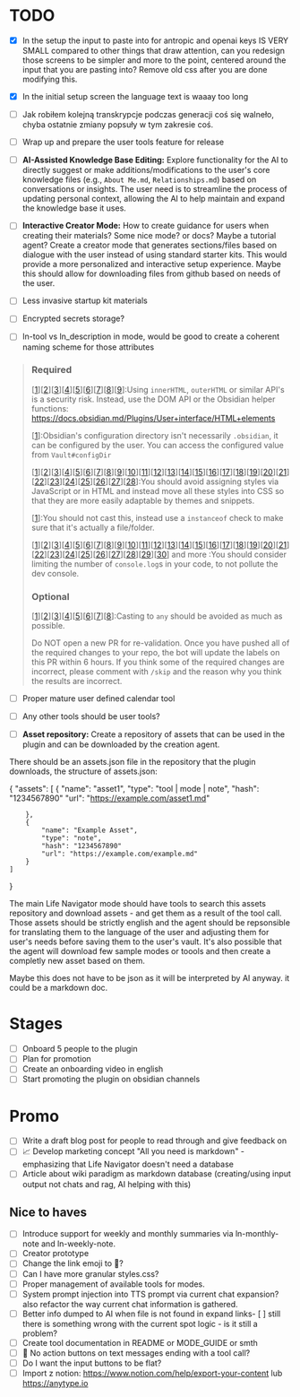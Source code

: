 # TODO

- [x] In the setup the input to paste into for antropic and openai keys IS VERY SMALL compared to other things that draw attention, can you redesign those screens to be simpler and more to the point, centered around the input that you are pasting into? Remove old css after you are done modifying this.
- [x] In the initial setup screen the language text is waaay too long
- [ ] Jak robiłem kolejną transkrypcje podczas generacji coś się walneło, chyba ostatnie zmiany popsuły w tym zakresie coś.
- [ ] Wrap up and prepare the user tools feature for release
- [ ] **AI-Assisted Knowledge Base Editing:** Explore functionality for the AI to directly suggest or make additions/modifications to the user's core knowledge files (e.g., `About Me.md`, `Relationships.md`) based on conversations or insights. The user need is to streamline the process of updating personal context, allowing the AI to help maintain and expand the knowledge base it uses.
- [ ] **Interactive Creator Mode:** How to create guidance for users when creating their materials? Some nice mode? or docs? Maybe a tutorial agent? Create a creator mode that generates sections/files based on dialogue with the user instead of using standard starter kits. This would provide a more personalized and interactive setup experience. Maybe this should allow for downloading files from github based on needs of the user.
- [ ] Less invasive startup kit materials
- [ ] Encrypted secrets storage?
- [ ] ln-tool vs ln_description in mode, would be good to create a coherent naming scheme for those attributes


> ### Required
> [[1](https://github.com/cielecki/life-navigator/blob/c43a0dd7131c099e9daa510002d3443ef77189a8/src/settings/SettingsTab.ts#L32)][[2](https://github.com/cielecki/life-navigator/blob/c43a0dd7131c099e9daa510002d3443ef77189a8/src/settings/SettingsTab.ts#L46)][[3](https://github.com/cielecki/life-navigator/blob/c43a0dd7131c099e9daa510002d3443ef77189a8/src/settings/SettingsTab.ts#L63)][[4](https://github.com/cielecki/life-navigator/blob/c43a0dd7131c099e9daa510002d3443ef77189a8/src/settings/SettingsTab.ts#L70)][[5](https://github.com/cielecki/life-navigator/blob/c43a0dd7131c099e9daa510002d3443ef77189a8/src/context-collector.ts#L405)][[6](https://github.com/cielecki/life-navigator/blob/c43a0dd7131c099e9daa510002d3443ef77189a8/src/context-collector.ts#L439)][[7](https://github.com/cielecki/life-navigator/blob/c43a0dd7131c099e9daa510002d3443ef77189a8/src/context-collector.ts#L444)][[8](https://github.com/cielecki/life-navigator/blob/c43a0dd7131c099e9daa510002d3443ef77189a8/src/context-collector.ts#L449)][[9](https://github.com/cielecki/life-navigator/blob/c43a0dd7131c099e9daa510002d3443ef77189a8/src/components/LucideIcon.tsx#L29)]:Using `innerHTML`, `outerHTML` or similar API's is a security risk. Instead, use the DOM API or the Obsidian helper functions: https://docs.obsidian.md/Plugins/User+interface/HTML+elements
> 
> [[1](https://github.com/cielecki/life-navigator/blob/c43a0dd7131c099e9daa510002d3443ef77189a8/src/tools/utils/getDailyNotesSettings.ts#L14)]:Obsidian's configuration directory isn't necessarily `.obsidian`, it can be configured by the user. You can access the configured value from `Vault#configDir`
> 
> [[1](https://github.com/cielecki/life-navigator/blob/c43a0dd7131c099e9daa510002d3443ef77189a8/src/components/AICoachApp.tsx#L42)][[2](https://github.com/cielecki/life-navigator/blob/c43a0dd7131c099e9daa510002d3443ef77189a8/src/components/AICoachApp.tsx#L43)][[3](https://github.com/cielecki/life-navigator/blob/c43a0dd7131c099e9daa510002d3443ef77189a8/src/components/AICoachApp.tsx#L44)][[4](https://github.com/cielecki/life-navigator/blob/c43a0dd7131c099e9daa510002d3443ef77189a8/src/components/AICoachApp.tsx#L45)][[5](https://github.com/cielecki/life-navigator/blob/c43a0dd7131c099e9daa510002d3443ef77189a8/src/components/AICoachApp.tsx#L46)][[6](https://github.com/cielecki/life-navigator/blob/c43a0dd7131c099e9daa510002d3443ef77189a8/src/components/AICoachApp.tsx#L47)][[7](https://github.com/cielecki/life-navigator/blob/c43a0dd7131c099e9daa510002d3443ef77189a8/src/components/AICoachApp.tsx#L48)][[8](https://github.com/cielecki/life-navigator/blob/c43a0dd7131c099e9daa510002d3443ef77189a8/src/components/AICoachApp.tsx#L49)][[9](https://github.com/cielecki/life-navigator/blob/c43a0dd7131c099e9daa510002d3443ef77189a8/src/components/AICoachApp.tsx#L52)][[10](https://github.com/cielecki/life-navigator/blob/c43a0dd7131c099e9daa510002d3443ef77189a8/src/components/AICoachApp.tsx#L469)][[11](https://github.com/cielecki/life-navigator/blob/c43a0dd7131c099e9daa510002d3443ef77189a8/src/components/AICoachApp.tsx#L470)][[12](https://github.com/cielecki/life-navigator/blob/c43a0dd7131c099e9daa510002d3443ef77189a8/src/components/AICoachApp.tsx#L495)][[13](https://github.com/cielecki/life-navigator/blob/c43a0dd7131c099e9daa510002d3443ef77189a8/src/components/AICoachApp.tsx#L496)][[14](https://github.com/cielecki/life-navigator/blob/c43a0dd7131c099e9daa510002d3443ef77189a8/src/components/AICoachApp.tsx#L522)][[15](https://github.com/cielecki/life-navigator/blob/c43a0dd7131c099e9daa510002d3443ef77189a8/src/components/AICoachApp.tsx#L523)][[16](https://github.com/cielecki/life-navigator/blob/c43a0dd7131c099e9daa510002d3443ef77189a8/src/components/AICoachApp.tsx#L562)][[17](https://github.com/cielecki/life-navigator/blob/c43a0dd7131c099e9daa510002d3443ef77189a8/src/components/AICoachApp.tsx#L563)][[18](https://github.com/cielecki/life-navigator/blob/c43a0dd7131c099e9daa510002d3443ef77189a8/src/components/AICoachApp.tsx#L617)][[19](https://github.com/cielecki/life-navigator/blob/c43a0dd7131c099e9daa510002d3443ef77189a8/src/components/AICoachApp.tsx#L618)][[20](https://github.com/cielecki/life-navigator/blob/c43a0dd7131c099e9daa510002d3443ef77189a8/src/components/UnifiedInputArea.tsx#L123)][[21](https://github.com/cielecki/life-navigator/blob/c43a0dd7131c099e9daa510002d3443ef77189a8/src/components/UnifiedInputArea.tsx#L124)][[22](https://github.com/cielecki/life-navigator/blob/c43a0dd7131c099e9daa510002d3443ef77189a8/src/components/UnifiedInputArea.tsx#L129)][[23](https://github.com/cielecki/life-navigator/blob/c43a0dd7131c099e9daa510002d3443ef77189a8/src/components/UnifiedInputArea.tsx#L130)][[24](https://github.com/cielecki/life-navigator/blob/c43a0dd7131c099e9daa510002d3443ef77189a8/src/components/UnifiedInputArea.tsx#L150)][[25](https://github.com/cielecki/life-navigator/blob/c43a0dd7131c099e9daa510002d3443ef77189a8/src/components/UnifiedInputArea.tsx#L151)][[26](https://github.com/cielecki/life-navigator/blob/c43a0dd7131c099e9daa510002d3443ef77189a8/src/components/UnifiedInputArea.tsx#L321)][[27](https://github.com/cielecki/life-navigator/blob/c43a0dd7131c099e9daa510002d3443ef77189a8/src/components/UnifiedInputArea.tsx#L351)][[28](https://github.com/cielecki/life-navigator/blob/c43a0dd7131c099e9daa510002d3443ef77189a8/src/components/UnifiedInputArea.tsx#L352)]:You should avoid assigning styles via JavaScript or in HTML and instead move all these styles into CSS so that they are more easily adaptable by themes and snippets.
> 
> [[1](https://github.com/cielecki/life-navigator/blob/c43a0dd7131c099e9daa510002d3443ef77189a8/src/components/AICoachApp.tsx#L464)]:You should not cast this, instead use a `instanceof` check to make sure that it's actually a file/folder.
> 
> [[1](https://github.com/cielecki/life-navigator/blob/c43a0dd7131c099e9daa510002d3443ef77189a8/src/i18n.ts#L9)][[2](https://github.com/cielecki/life-navigator/blob/c43a0dd7131c099e9daa510002d3443ef77189a8/src/i18n.ts#L20)][[3](https://github.com/cielecki/life-navigator/blob/c43a0dd7131c099e9daa510002d3443ef77189a8/src/i18n.ts#L41)][[4](https://github.com/cielecki/life-navigator/blob/c43a0dd7131c099e9daa510002d3443ef77189a8/src/context-collector.ts#L41)][[5](https://github.com/cielecki/life-navigator/blob/c43a0dd7131c099e9daa510002d3443ef77189a8/src/context-collector.ts#L44)][[6](https://github.com/cielecki/life-navigator/blob/c43a0dd7131c099e9daa510002d3443ef77189a8/src/context-collector.ts#L374)][[7](https://github.com/cielecki/life-navigator/blob/c43a0dd7131c099e9daa510002d3443ef77189a8/src/context-collector.ts#L387)][[8](https://github.com/cielecki/life-navigator/blob/c43a0dd7131c099e9daa510002d3443ef77189a8/src/context-collector.ts#L392)][[9](https://github.com/cielecki/life-navigator/blob/c43a0dd7131c099e9daa510002d3443ef77189a8/src/context-collector.ts#L402)][[10](https://github.com/cielecki/life-navigator/blob/c43a0dd7131c099e9daa510002d3443ef77189a8/src/context-collector.ts#L405)][[11](https://github.com/cielecki/life-navigator/blob/c43a0dd7131c099e9daa510002d3443ef77189a8/src/context-collector.ts#L422)][[12](https://github.com/cielecki/life-navigator/blob/c43a0dd7131c099e9daa510002d3443ef77189a8/src/context-collector.ts#L432)][[13](https://github.com/cielecki/life-navigator/blob/c43a0dd7131c099e9daa510002d3443ef77189a8/src/context-collector.ts#L438)][[14](https://github.com/cielecki/life-navigator/blob/c43a0dd7131c099e9daa510002d3443ef77189a8/src/context-collector.ts#L439)][[15](https://github.com/cielecki/life-navigator/blob/c43a0dd7131c099e9daa510002d3443ef77189a8/src/context-collector.ts#L489)][[16](https://github.com/cielecki/life-navigator/blob/c43a0dd7131c099e9daa510002d3443ef77189a8/src/context-collector.ts#L497)][[17](https://github.com/cielecki/life-navigator/blob/c43a0dd7131c099e9daa510002d3443ef77189a8/src/context-collector.ts#L513)][[18](https://github.com/cielecki/life-navigator/blob/c43a0dd7131c099e9daa510002d3443ef77189a8/src/context-collector.ts#L529)][[19](https://github.com/cielecki/life-navigator/blob/c43a0dd7131c099e9daa510002d3443ef77189a8/src/context-collector.ts#L536)][[20](https://github.com/cielecki/life-navigator/blob/c43a0dd7131c099e9daa510002d3443ef77189a8/src/context-collector.ts#L540)][[21](https://github.com/cielecki/life-navigator/blob/c43a0dd7131c099e9daa510002d3443ef77189a8/src/obsidian-tools.ts#L107)][[22](https://github.com/cielecki/life-navigator/blob/c43a0dd7131c099e9daa510002d3443ef77189a8/src/obsidian-tools.ts#L127)][[23](https://github.com/cielecki/life-navigator/blob/c43a0dd7131c099e9daa510002d3443ef77189a8/src/obsidian-tools.ts#L159)][[24](https://github.com/cielecki/life-navigator/blob/c43a0dd7131c099e9daa510002d3443ef77189a8/src/obsidian-tools.ts#L165)][[25](https://github.com/cielecki/life-navigator/blob/c43a0dd7131c099e9daa510002d3443ef77189a8/src/defaults/ln-mode-defaults.ts#L86)][[26](https://github.com/cielecki/life-navigator/blob/c43a0dd7131c099e9daa510002d3443ef77189a8/src/main.ts#L218)][[27](https://github.com/cielecki/life-navigator/blob/c43a0dd7131c099e9daa510002d3443ef77189a8/src/main.ts#L267)][[28](https://github.com/cielecki/life-navigator/blob/c43a0dd7131c099e9daa510002d3443ef77189a8/src/main.ts#L341)][[29](https://github.com/cielecki/life-navigator/blob/c43a0dd7131c099e9daa510002d3443ef77189a8/src/main.ts#L358)][[30](https://github.com/cielecki/life-navigator/blob/c43a0dd7131c099e9daa510002d3443ef77189a8/src/main.ts#L362)] and more :You should consider limiting the number of `console.log`s in your code, to not pollute the dev console.
> 
> ### Optional
> [[1](https://github.com/cielecki/life-navigator/blob/c43a0dd7131c099e9daa510002d3443ef77189a8/src/context-collector.ts#L522)][[2](https://github.com/cielecki/life-navigator/blob/c43a0dd7131c099e9daa510002d3443ef77189a8/src/components/MessageDisplay.tsx#L57)][[3](https://github.com/cielecki/life-navigator/blob/c43a0dd7131c099e9daa510002d3443ef77189a8/src/components/MessageDisplay.tsx#L223)][[4](https://github.com/cielecki/life-navigator/blob/c43a0dd7131c099e9daa510002d3443ef77189a8/src/components/UnifiedInputArea.tsx#L235)][[5](https://github.com/cielecki/life-navigator/blob/c43a0dd7131c099e9daa510002d3443ef77189a8/src/context/AIAgentContext.tsx#L146)][[6](https://github.com/cielecki/life-navigator/blob/c43a0dd7131c099e9daa510002d3443ef77189a8/src/tools/show-todos.ts#L251)][[7](https://github.com/cielecki/life-navigator/blob/c43a0dd7131c099e9daa510002d3443ef77189a8/src/tools/show-todos.ts#L284)][[8](https://github.com/cielecki/life-navigator/blob/c43a0dd7131c099e9daa510002d3443ef77189a8/src/tools/show-todos.ts#L317)]:Casting to `any` should be avoided as much as possible.
> 
> Do NOT open a new PR for re-validation. Once you have pushed all of the required changes to your repo, the bot will update the labels on this PR within 6 hours. If you think some of the required changes are incorrect, please comment with `/skip` and the reason why you think the results are incorrect.
- [ ] Proper mature user defined calendar tool 
- [ ] Any other tools should be user tools?

- [ ] **Asset repository:** Create a repository of assets that can be used in the plugin and can be downloaded by the creation agent.

There should be an assets.json file in the repository that the plugin downloads, the structure of assets.json:

{
    "assets": [
        {
            "name": "asset1",
            "type": "tool | mode | note",
            "hash": "1234567890"
            "url": "https://example.com/asset1.md"
            
        },
        {
            "name": "Example Asset",
            "type": "note",
            "hash": "1234567890"
            "url": "https://example.com/example.md"
        }
    ]
}

The main Life Navigator mode should have tools to search this assets repository and download assets - and get them as a result of the tool call. Those assets should be strictly english and the agent should be repsonsible for translating them to the language of the user and adjusting them for user's needs before saving them to the user's vault. It's also possible that the agent will download few sample modes or toools and then create a completly new asset based on them.

Maybe this does not have to be json as it will be interpreted by AI anyway. it could be a markdown doc.

# Stages
- [ ] Onboard 5 people to the plugin
- [ ] Plan for promotion
- [ ] Create an onboarding video in english
- [ ] Start promoting the plugin on obsidian channels

# Promo
- [ ] Write a draft blog post for people to read through and give feedback on
- [ ] 📈 Develop marketing concept "All you need is markdown" - emphasizing that Life Navigator doesn't need a database
- [ ] Article about wiki paradigm as markdown database (creating/using input output not chats and rag, AI helping with this)

## Nice to haves
- [ ] Introduce support for weekly and monthly summaries via ln-monthly-note and ln-weekly-note.
- [ ] Creator prototype
- [ ] Change the link emoji to 🧭?
- [ ] Can I have more granular styles.css?
- [ ] Proper management of available tools for modes.
- [ ] System prompt injection into TTS prompt via current chat expansion? also refactor the way current chat information is gathered.
- [ ] Better info dumped to AI when file is not found in expand links- [ ] still there is something wrong with the current spot logic - is it still a problem?
- [ ] Create tool documentation in README or MODE_GUIDE or smth
- [ ] 🔧 No action buttons on text messages ending with a tool call?
- [ ] Do I want the input buttons to be flat?
- [ ] Import z notion: https://www.notion.com/help/export-your-content lub https://anytype.io
